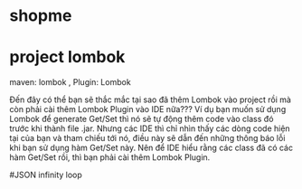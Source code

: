 # shopme
# project lombok
maven: lombok
, Plugin: Lombok 

Đến đây có thể bạn sẽ thắc mắc tại sao đã thêm Lombok vào project rồi mà còn phải cài thêm Lombok Plugin vào IDE nữa???
Ví dụ bạn muốn sử dụng Lombok để generate Get/Set thì nó sẽ tự động thêm code vào class đó trước khi thành file .jar. Nhưng các IDE thì chỉ nhìn thấy các dòng code hiện tại của bạn và tham chiếu tới nó, điều này sẽ dẫn đến những thông báo lỗi khi bạn sử dụng hàm Get/Set này.
Nên để IDE hiểu rằng các class đã có các hàm Get/Set rồi, thì bạn phải cài thêm Lombok Plugin.


#JSON infinity loop
